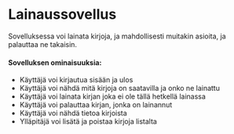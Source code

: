 # Lainaussovellus

Sovelluksessa voi lainata kirjoja, ja mahdollisesti muitakin asioita, ja palauttaa ne takaisin. 

#### Sovelluksen ominaisuuksia:
- Käyttäjä voi kirjautua sisään ja ulos
- Käyttäjä voi nähdä mitä kirjoja on saatavilla ja onko ne lainattu
- Käyttäjä voi lainata kirjan joka ei ole tällä hetkellä lainassa
- Käyttäjä voi palauttaa kirjan, jonka on lainannut
- Käyttäjä voi nähdä tietoa kirjoista
- Ylläpitäjä voi lisätä ja poistaa kirjoja listalta
